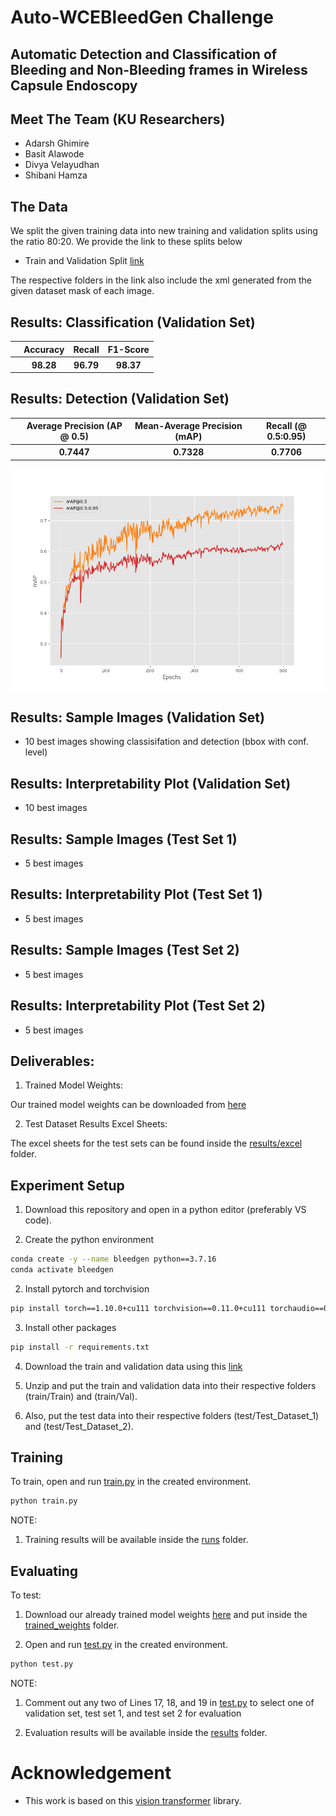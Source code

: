 # Auto-WCEBleedGen Challenge

## Automatic Detection and Classification of Bleeding and Non-Bleeding frames in Wireless Capsule Endoscopy
 
## Meet The Team (KU Researchers)
- Adarsh Ghimire
- Basit Alawode
- Divya Velayudhan 
- Shibani Hamza

## The Data
We split the given training data into new training and validation splits using the ratio 80:20. We provide the link to these splits below

- Train and Validation Split [link](https://kuacae-my.sharepoint.com/:u:/g/personal/100060517_ku_ac_ae/EYn_FLfCVmRFikeoHjrjjs0BFXD8oX48_MlAvmLN_PY9eA?e=TXRvZO)

The respective folders in the link also include the xml generated from the given dataset mask of each image.


## Results: Classification (Validation Set)

<table>
  <tr>
    <th></th>
    <th>Accuracy</th>
    <th>Recall</th>
    <th>F1-Score</th>
  </tr>

  <tr>
    <th></th>
    <th>98.28</th>
    <th>96.79</th>
    <th>98.37</th>
  </tr>
</table>

## Results: Detection (Validation Set)

<table>
  <tr>
    <th></th>
    <th>Average Precision (AP @ 0.5)</th>
    <th>Mean-Average Precision (mAP)</th>
    <th>Recall (@ 0.5:0.95)</th>
  </tr>

  <tr>
    <th></th>
    <th>0.7447</th>
    <th>0.7328</th>
    <th>0.7706</th>
  </tr>
</table>

![Training Plot](results_images/map.png)

## Results: Sample Images (Validation Set)
 - 10 best images showing classisifation and detection (bbox with conf. level)

 ## Results: Interpretability Plot (Validation Set)
 - 10 best images 

## Results: Sample Images (Test Set 1)
 - 5 best images

 ## Results: Interpretability Plot (Test Set 1)
 - 5 best images 

## Results: Sample Images (Test Set 2)
 - 5 best images 

## Results: Interpretability Plot (Test Set 2)
 - 5 best images 

## Deliverables:
 1. Trained Model Weights: 
 
 Our trained model weights can be downloaded from [here](https://kuacae-my.sharepoint.com/:u:/g/personal/100060517_ku_ac_ae/EQw6Kf1bgVFKmUnrhKaDtXEB9OOEH5925HPfM2tCgTPKiw?e=loddy)
 
 2. Test Dataset Results Excel Sheets:

 The excel sheets for the test sets can be found inside the [results/excel](results/excel) folder.

## Experiment Setup

1. Download this repository and open in a python editor (preferably VS code).

1. Create the python environment

```bash
conda create -y --name bleedgen python==3.7.16
conda activate bleedgen  
```

2. Install pytorch and torchvision

```bash
pip install torch==1.10.0+cu111 torchvision==0.11.0+cu111 torchaudio==0.10.0 -f https://download.pytorch.org/whl/torch_stable.html
```

3. Install other packages

```bash
pip install -r requirements.txt
```

4. Download the train and validation data using this [link](https://kuacae-my.sharepoint.com/:u:/g/personal/100060517_ku_ac_ae/EYn_FLfCVmRFikeoHjrjjs0BFXD8oX48_MlAvmLN_PY9eA?e=TXRvZO) 

5. Unzip and put the train and validation data into their respective folders (train/Train) and (train/Val).

6. Also, put the test data into their respective folders (test/Test_Dataset_1) and (test/Test_Dataset_2).

## Training

To train, open and run [train.py](./train.py) in the created environment. 

```bash
python train.py
```

NOTE: 

1. Training results will be available inside the [runs](./runs/) folder.

## Evaluating

To test:

1. Download our already trained model weights [here](https://kuacae-my.sharepoint.com/:u:/g/personal/100060517_ku_ac_ae/EQw6Kf1bgVFKmUnrhKaDtXEB9OOEH5925HPfM2tCgTPKiw?e=loddyL) and put inside the [trained_weights](./trained_weights) folder.

2. Open and run [test.py](./test.py) in the created environment. 

```bash
python test.py
```

NOTE: 

1. Comment out any two of Lines 17, 18, and 19 in [test.py](./test.py) to select one of validation set, test set 1, and test set 2 for evaluation

2. Evaluation results will be available inside the [results](./results/) folder.
 

# Acknowledgement
 - This work is based on this [vision transformer](https://github.com/sovit-123/vision_transformers) library.



